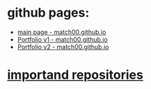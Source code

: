 <!--
# Hi there 👋
<p align="center">
  <img width="70%" src='https://github-readme-stats.vercel.app/api?username=matCh00&show_icons=true&theme=react'/>
  <img width="70%" src='https://github-readme-stats.vercel.app/api/top-langs/?username=matCh00&layout=compact&theme=react'/>
</p>
-->

# github pages:
- [main page - match00.github.io](https://match00.github.io/)
- [Portfolio v1 - match00.github.io](https://match00.github.io/Portfolio_v1/)
- [Portfolio v2 - match00.github.io](https://match00.github.io/Portfolio_v2/)

# [importand repositories](https://github.com/matCh00?tab=stars)
<!--
Here are some ideas to get you started:

- 🔭 I’m currently working on ...
- 🌱 I’m currently learning ...
- 👯 I’m looking to collaborate on ...
- 🤔 I’m looking for help with ...
- 💬 Ask me about ...
- 📫 How to reach me: ...
- 😄 Pronouns: ...
- ⚡ Fun fact: ...
-->
